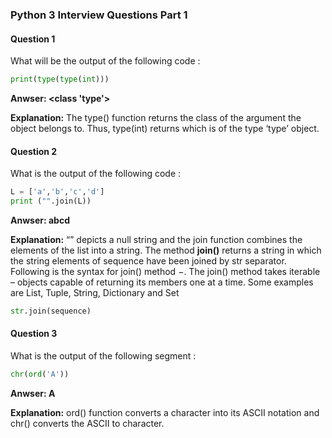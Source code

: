 ### Python 3 Interview Questions Part 1

#### Question 1

What will be the output of the following code :
```python
print(type(type(int)))
```
**Anwser: <class 'type'>**

**Explanation:** The type() function returns the class of the argument the object belongs to. Thus, type(int) returns which is of the type ‘type’ object.

#### Question 2

What is the output of the following code :
```python
L = ['a','b','c','d']
print ("".join(L))
```
**Anwser: abcd**

**Explanation:** “” depicts a null string and the join function combines the elements of the list into a string. The method **join()** returns a string in which the string elements of sequence have been joined by str separator.
Following is the syntax for join() method −. The join() method takes iterable – objects capable of returning its members one at a time. Some examples are List, Tuple, String, Dictionary and Set
```python
str.join(sequence)
```
#### Question 3

What is the output of the following segment :
```python
chr(ord('A'))
```
**Anwser: A**

**Explanation:** ord() function converts a character into its ASCII notation and chr() converts the ASCII to character.

